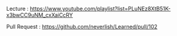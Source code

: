 Lecture : https://www.youtube.com/playlist?list=PLuNEz8XtB51K-x3bwCC9uNM_cxXaiCcRY

Pull Request : https://github.com/neverlish/Learned/pull/102
